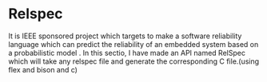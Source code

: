 # Relspec

It is IEEE sponsored project which targets to make a software reliability language which can predict the reliability of an embedded system based on a probabilistic model . In this sectio, I have made an API named RelSpec which will take any relspec file and generate the corresponding C file.(using flex and bison and c)
